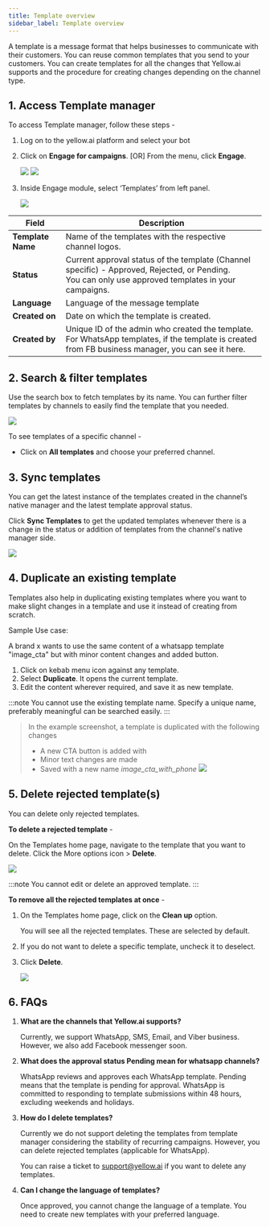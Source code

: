 ```yaml
---
title: Template overview
sidebar_label: Template overview
---
```


A template is a message format that helps businesses to communicate with their customers. You can reuse common templates that you send to your customers. You can create templates for all the changes that Yellow.ai supports and the procedure for creating changes depending on the channel type. 



## 1. Access Template manager

To access Template manager, follow these steps -

1. Log on to the yellow.ai platform and select your bot 
2. Click on **Engage for campaigns**. [OR] From the menu, click **Engage**.

   ![](https://i.imgur.com/WTdyVg4.jpg)
   ![](https://i.imgur.com/v7ejLMF.jpg)

  

2. Inside Engage module, select ‘Templates’ from left panel.

   ![](https://i.imgur.com/koMjQf0.jpg)



| Field | Description |
| -------- | -------- |
| **Template Name** | Name of the templates with the respective channel logos.  |
|**Status**| Current approval status of the template (Channel specific) - Approved, Rejected, or Pending.<br/> You can only use  approved templates in your campaigns.|
|**Language**| Language of the message template|
|**Created on**| Date on which the template is created.|
|**Created by**| Unique ID of the admin who created the template. For WhatsApp templates, if the template is created from FB business manager, you can see it here. |


## 2. Search & filter templates

Use the search box to fetch templates by its name. You can further filter templates by channels to easily find the template that you needed.

![](https://i.imgur.com/J6a9jY7.png)

To see templates of a specific channel - 
* Click on **All templates** and choose your preferred channel.

## 3. Sync templates

You can get the latest instance of the templates created in the channel’s native manager and the latest template approval status. 

Click **Sync Templates**  to get the updated templates whenever there is a change in the status or addition of templates from the channel's native manager side.

![](https://i.imgur.com/STliaGv.png)

  



  



## 4. Duplicate an existing template

Templates also help in duplicating existing templates where you want to make slight changes in a template and use it instead of creating from scratch.


Sample Use case:

A brand x wants to use the same content of a whatsapp template "image_cta" but with minor content changes and added button.

  

1. Click on kebab menu icon against any template.
2. Select **Duplicate**. It opens the current template.
3. Edit the content wherever required, and save it as new template.

  
:::note
You cannot use the existing template name. Specify a unique name, preferably meaningful can be searched easily.
:::
  

> In the example screenshot, a template is duplicated with the following changes 
> *  A new CTA button is added with 
> * Minor text changes are made 
>  * Saved with a new name *image_cta_with_phone*
> ![](https://i.imgur.com/GVYprGv.gif)

  
  

## 5. Delete rejected template(s)

  
You can delete only rejected templates. 

**To delete a rejected template** - 

On the Templates home page, navigate to the template that you want to delete.
Click the More options icon > **Delete**.

   ![](https://i.imgur.com/24ycziU.gif)

:::note
You cannot edit or delete an approved template.
:::  

**To remove all the rejected templates at once** - 

1. On the Templates home page, click on the **Clean up** option.

   You will see all the rejected templates. These are selected by default.
   
3. If you do not want to delete a specific template, uncheck it to deselect. 
4. Click **Delete**.


   ![](https://i.imgur.com/fKoTP1I.gif)

  


## 6. FAQs

1. **What are the channels that Yellow.ai supports?**

   Currently, we support WhatsApp, SMS, Email, and Viber business. However, we also add Facebook messenger soon.

  

2. **What does the approval status Pending mean for whatsapp channels?**

   WhatsApp reviews and approves each WhatsApp template.  Pending means that the template is pending for approval. WhatsApp is committed to responding to template submissions within 48 hours, excluding weekends and holidays.

  

3. **How do I delete templates?**

   Currently we do not support deleting the templates from template manager considering the stability of recurring campaigns. However, you can delete rejected templates (applicable for WhatsApp).

   You can raise a ticket to support@yellow.ai if you want to delete any templates.

  

4. **Can I change the language of templates?**

   Once approved, you cannot change the language of a template. You need to create new templates with your preferred language.
